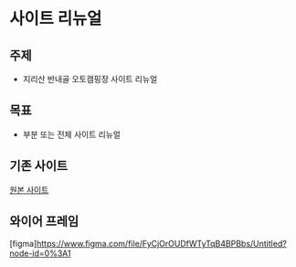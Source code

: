 # 사이트 리뉴얼

## 주제
* 지리산 반내골 오토캠핑장 사이트 리뉴얼

## 목표
* 부분 또는 전체 사이트 리뉴얼

## 기존 사이트
[원본 사이트](http://xn--bj0bw3p2dl6fvuewzj72aw2yvyf9org7klucksi.com/)

## 와이어 프레임
[figma]https://www.figma.com/file/FyCjOrOUDfWTyTqB4BPBbs/Untitled?node-id=0%3A1